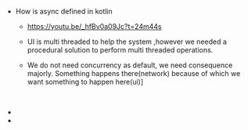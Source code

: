- How is async defined in kotlin

  - https://youtu.be/_hfBv0a09Jc?t=24m44s

  - UI is multi threaded to help the system ,however we needed a procedural solution to perform multi threaded operations.

  - We do not need concurrency as default, we need consequence majorly. Something happens there(network) because of which we want something to happen here(ui)]

    ​

- 

- 

